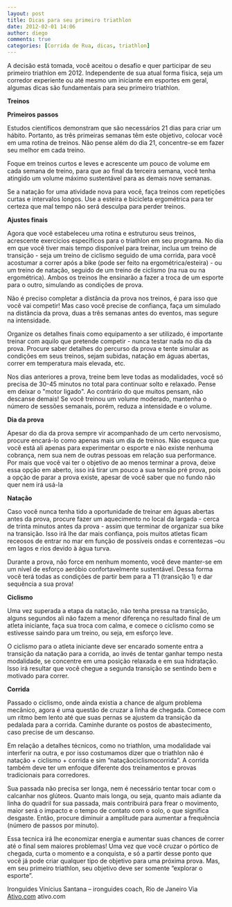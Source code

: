```yaml
---
layout: post
title: Dicas para seu primeiro triathlon
date: 2012-02-01 14:06
author: diego
comments: true
categories: [Corrida de Rua, dicas, triathlon]
---
```

A decisão está tomada, você aceitou o desafio e quer participar de seu primeiro triathlon em 2012. Independente de sua atual forma física, seja um corredor experiente ou até mesmo um iniciante em esportes em geral, algumas dicas são fundamentais para seu primeiro triathlon.

<strong>Treinos</strong>

<strong>Primeiros passos</strong>

Estudos científicos demonstram que são necessários 21 dias para criar um hábito. Portanto, as três primeiras semanas têm este objetivo, colocar você em uma rotina de treinos. Não pense além do dia 21, concentre-se em fazer seu melhor em cada treino.

Foque em treinos curtos e leves e acrescente um pouco de volume em cada semana de treino, para que ao final da terceira semana, você tenha atingido um volume máximo sustentável para as demais nove semanas. 

Se a natação for uma atividade nova para você, faça treinos com repetições curtas e intervalos longos. Use a esteira e bicicleta ergométrica para ter certeza que mal tempo não será desculpa para perder treinos.

<strong>Ajustes finais</strong>

Agora que você estabeleceu uma rotina e estruturou seus treinos, acrescente exercicios específicos para o triathlon em seu programa. No dia em que você tiver mais tempo disponível para treinar, inclua um treino de transição - seja um treino de ciclismo seguido de uma corrida, para você acostumar a correr após a bike (pode ser feito na ergométrica/esteira) - ou um treino de natação, seguido de um treino de ciclismo (na rua ou na ergométrica). Ambos os treinos lhe ensinarão a fazer a troca de um esporte para o outro, simulando as condições de prova. 

Não é preciso completar a distância da prova nos treinos, é para isso que você vai competir! Mas caso você precise de confiança, faça um simulado na distância da prova, duas a três semanas antes do eventos, mas segure na intensidade. 

Organize os detalhes finais como equipamento a ser utilizado, é importante treinar com aquilo que pretende competir - nunca testar nada no dia da prova. Procure saber detalhes do percurso da prova e tente simular as condições em seus treinos, sejam subidas, natação em águas abertas, correr em temperatura mais elevada, etc. 
 
Nos dias anteriores a prova, treine bem leve todas as modalidades, você só precisa de 30-45 minutos no total para continuar solto e relaxado. Pense em deixar o "motor ligado". Ao contrário do que muitos pensam, não descanse demais! Se você treinou um volume moderado, mantenha o número de sessões semanais, porém, reduza a intensidade e o volume.

<strong>Dia da prova</strong>

Apesar do dia da prova sempre vir acompanhado de um certo nervosismo, procure encará-lo como apenas mais um dia de treinos. Não esqueca que você está ali apenas para experimentar o esporte e não existe nenhuma cobrança, nem sua nem de outras pessoas em relação sua performance. Por mais que você vai ter o objetivo de ao menos terminar a prova, deixe essa opção em aberto, isso irá tirar um pouco a sua tensão pré prova, pois a opção de parar a prova existe, apesar de você saber que no fundo não quer nem irá usá-la

<strong>Natação</strong>

Caso você nunca tenha tido a oportunidade de treinar em águas abertas antes da prova, procure fazer um aquecimento no local da largada - cerca de trinta minutos antes da prova -  assim que terminar de organizar sua bike na transição. Isso irá lhe dar mais confiança, pois muitos atletas ficam receosos de entrar no mar em função de possíveis ondas e correntezas –ou em lagos e rios devido à água turva. 

Durante a prova, não force em nenhum momento, você deve manter-se em um nível de esforço aeróbio confortavelmente sustentável. Dessa forma você terá todas as condições de partir bem para a T1 (transição 1) e dar sequência a sua prova!

<strong>Ciclismo</strong>

Uma vez superada a etapa da natação, não tenha pressa na transição, alguns segundos ali não fazem a menor diferença no resultado final de um atleta iniciante, faça sua troca com calma, e comece o ciclismo como se estivesse saindo para um treino, ou seja, em esforço leve.

O ciclismo para o atleta iniciante deve ser encarado somente entra a transição da natação para a corrida, ao invés de tentar ganhar tempo nesta modalidade, se concentre em uma posição relaxada e em sua hidratação. Isso irá resultar que você chegue a segunda transição se sentindo bem e motivado para correr.

<strong>Corrida</strong>

Passado o ciclismo, onde ainda existia a chance de algum problema mecânico, agora é uma questão de cruzar a linha de chegada. Comece com um ritmo bem lento até que suas pernas se ajustem da transição da pedalada para a corrida. Caminhe durante os postos de abastecimento, caso precise de um descanso.

Em relação a detalhes técnicos, como no triathlon, uma modalidade vai interferir na outra, e por isso costumamos dizer que o triathlon não é natação + ciclismo + corrida e sim “nataçãociclismocorrida”. A corrida também deve ter um enfoque diferente dos treinamentos  e provas tradicionais para corredores. 

Sua passada não precisa ser longa, nem é necessário tentar tocar com o calcanhar nos glúteos. Quanto mais longa, ou seja, quanto mais adiante da linha do quadril for sua passada, mais contribuirá para frear o movimento, maior será o impacto e o tempo de contato com o solo, o que significa desgaste. Então, procure diminuir a amplitude para aumentar a frequência (número de passos por minuto). 

Essa tecnica irá lhe economizar energia e aumentar suas chances de correr até o final sem maiores problemas!
Uma vez que você cruzar o pórtico de chegada, curta o momento e a conquista, e só a partir desse ponto que você já pode criar qualquer tipo de objetivo para uma próxima prova. Mas, em seu primeiro triathlon, seu objetivo deve ser somente “explorar o esporte”.

Ironguides
Vinícius Santana – ironguides coach, Rio de Janeiro
Via <a href="http://www.ativo.com/Esportes/Pages/dicasparaseuprimeirotriathlon2.aspx" target="_blank">Ativo.com</a>
ativo.com</ul>


